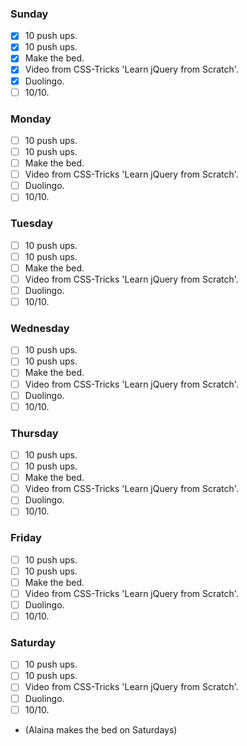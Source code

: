 ### Sunday

- [x] 10 push ups.
- [x] 10 push ups.
- [x] Make the bed.
- [x] Video from CSS-Tricks 'Learn jQuery from Scratch'.
- [x] Duolingo.
- [ ] 10/10.

### Monday

- [ ] 10 push ups.
- [ ] 10 push ups.
- [ ] Make the bed.
- [ ] Video from CSS-Tricks 'Learn jQuery from Scratch'.
- [ ] Duolingo.
- [ ] 10/10.

### Tuesday

- [ ] 10 push ups.
- [ ] 10 push ups.
- [ ] Make the bed.
- [ ] Video from CSS-Tricks 'Learn jQuery from Scratch'.
- [ ] Duolingo.
- [ ] 10/10.

### Wednesday

- [ ] 10 push ups.
- [ ] 10 push ups.
- [ ] Make the bed.
- [ ] Video from CSS-Tricks 'Learn jQuery from Scratch'.
- [ ] Duolingo.
- [ ] 10/10.

### Thursday

- [ ] 10 push ups.
- [ ] 10 push ups.
- [ ] Make the bed.
- [ ] Video from CSS-Tricks 'Learn jQuery from Scratch'.
- [ ] Duolingo.
- [ ] 10/10.

### Friday

- [ ] 10 push ups.
- [ ] 10 push ups.
- [ ] Make the bed.
- [ ] Video from CSS-Tricks 'Learn jQuery from Scratch'.
- [ ] Duolingo.
- [ ] 10/10.

### Saturday

- [ ] 10 push ups.
- [ ] 10 push ups.
- [ ] Video from CSS-Tricks 'Learn jQuery from Scratch'.
- [ ] Duolingo.
- [ ] 10/10.
- (Alaina makes the bed on Saturdays)